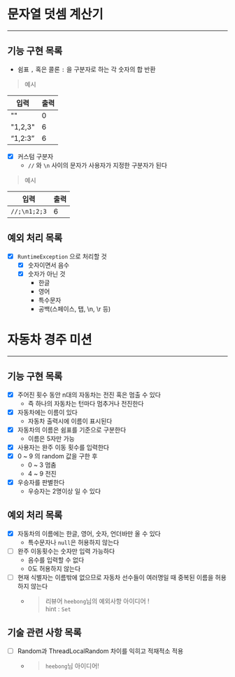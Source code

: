 # 문자열 덧셈 계산기

---

## 기능 구현 목록

- 쉼표 `,` 혹은 콜론 `:` 을 구분자로 하는 각 숫자의 합 반환

> 예시

| 입력    | 출력 |
| ------- | ---- |
| ""      | 0    |
| "1,2,3" | 6    |
| “1,2:3” | 6    |

- [x] 커스텀 구분자
  - `//` 와 `\n` 사이의 문자가 사용자가 지정한 구분자가 된다

> 예시

| 입력         | 출력 |
| ------------ | ---- |
| `//;\n1;2;3` | 6    |

## 예외 처리 목록

- [x] `RuntimeException` 으로 처리할 것
  - [x] 숫자이면서 음수
  - [x] 숫자가 아닌 것
    - 한글
    - 영어
    - 특수문자
    - 공백(스페이스, 탭, \n, \r 등)

# 자동차 경주 미션

---

## 기능 구현 목록

- [x] 주어진 횟수 동안 n대의 자동차는 전진 혹은 멈출 수 있다
  - 즉 하나의 자동차는 턴마다 멈추거나 전진한다
- [x] 자동차에는 이름이 있다
  - 자동차 출력시에 이름이 표시된다
- [x] 자동차의 이름은 쉼표를 기준으로 구분한다
  - 이름은 5자만 가능
- [x] 사용자는 완주 이동 횟수를 입력한다
- [x] 0 ~ 9 의 random 값을 구한 후
  - 0 ~ 3 멈춤
  - 4 ~ 9 전진
- [x] 우승자를 판별한다
  - 우승자는 2명이상 일 수 있다

## 예외 처리 목록

- [x] 자동차의 이름에는 한글, 영어, 숫자, 언더바만 올 수 있다
  - 특수문자나 `null`은 허용하지 않는다
- [ ] 완주 이동횟수는 숫자만 입력 가능하다
  - 음수를 입력할 수 없다
  - 0도 허용하지 않는다
- [ ] 현재 식별자는 이름밖에 없으므로 자동차 선수들이 여러명일 때 중복된 이름을 허용하지 않는다
  - > 리뷰어 `heebong`님의 예외사항 아이디어 !  
    >  hint : `Set`

## 기술 관련 사항 목록

- [ ] Random과 ThreadLocalRandom 차이를 익히고 적재적소 적용
  - > `heebong`님 아이디어!
